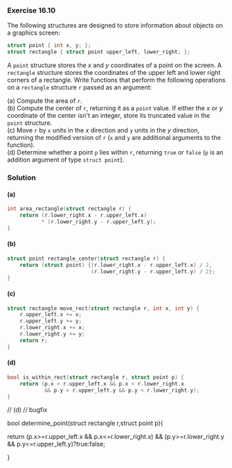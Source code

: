 ### Exercise 16.10

The following structures are designed to store information about objects on a
graphics screen:

```c
struct point { int x, y; };
struct rectangle { struct point upper_left, lower_right; };
```

A `point` structure stores the *x* and *y* coordinates of a point on the screen.
A `rectangle` structure stores the coordinates of the upper left and lower right
corners of a rectangle. Write functions that perform the following operations on
a `rectangle` structure `r` passed as an argument:

(a) Compute the area of `r`.  
(b) Compute the center of `r`, returning it as a `point` value. If either the
*x* or *y* coordinate of the center isn't an integer, store its truncated value
in the `point` structure.  
(c) Move `r` by `x` units in the *x* direction and `y` units in the *y*
direction, returning the modified version of `r` (`x` and `y` are additional
arguments to the function).  
(d) Determine whether a point `p` lies within `r`, returning `true` or `false`
(`p` is an addition argument of type `struct point`).

### Solution

#### (a)

```c
int area_rectangle(struct rectangle r) {
    return (r.lower_right.x - r.upper_left.x) 
           * (r.lower_right.y - r.upper_left.y);
}
```

#### (b)

```c
struct point rectangle_center(struct rectangle r) {
    return (struct point) {(r.lower_right.x - r.upper_left.x) / 2,
                           (r.lower_right.y - r.upper_left.y) / 2};
}
```

#### (c)

```c
struct rectangle move_rect(struct rectangle r, int x, int y) {
    r.upper_left.x += x;
    r.upper_left.y += y;
    r.lower_right.x += x;
    r.lower_right.y += y;
    return r;
}
```

#### (d)

```c
bool is_within_rect(struct rectangle r, struct point p) {
    return (p.x > r.upper_left.x && p.x < r.lower_right.x
            && p.y > r.upper_left.y && p.y < r.lower_right.y);
}
```

// (d)
// bugfix

bool determine_point(struct rectangle r,struct point p){

return (p.x>=r.upper_left.x && p.x<=r.lower_right.x) && (p.y>=r.lower_right.y && p.y<=r.upper_left.y)?true:false;

}
